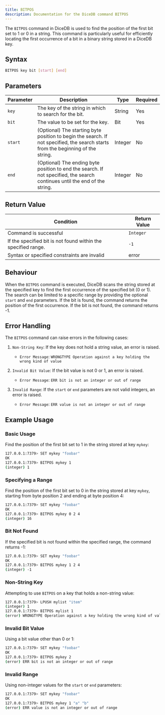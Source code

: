 ```yaml
---
title: BITPOS
description: Documentation for the DiceDB command BITPOS
---
```


The `BITPOS` command in DiceDB is used to find the position of the first bit set to 1 or 0 in a string. This command is particularly useful for efficiently locating the first occurrence of a bit in a binary string stored in a DiceDB key.

## Syntax

```bash
BITPOS key bit [start] [end]
```

## Parameters

| Parameter | Description                                                                                                                      | Type    | Required |
| --------- | -------------------------------------------------------------------------------------------------------------------------------- | ------- | -------- |
| `key`     | The key of the string in which to search for the bit.                                                                            | String  | Yes      |
| `bit`     | The value to be set for the key.                                                                                                 | Bit     | Yes      |
| `start`   | (Optional) The starting byte position to begin the search. If not specified, the search starts from the beginning of the string. | Integer | No       |
| `end`     | (Optional) The ending byte position to end the search. If not specified, the search continues until the end of the string.       | Integer | No       |

## Return Value

| Condition                                                     | Return Value |
| ------------------------------------------------------------- | ------------ |
| Command is successful                                         | `Integer`    |
| If the specified bit is not found within the specified range. | `-1`         |
| Syntax or specified constraints are invalid                   | error        |

## Behaviour

When the `BITPOS` command is executed, DiceDB scans the string stored at the specified key to find the first occurrence of the specified bit (0 or 1). The search can be limited to a specific range by providing the optional `start` and `end` parameters. If the bit is found, the command returns the position of the first occurrence. If the bit is not found, the command returns -1.

## Error Handling

The `BITPOS` command can raise errors in the following cases:

1. `Non-String Key`: If the key does not hold a string value, an error is raised.

   - `Error Message`: `WRONGTYPE Operation against a key holding the wrong kind of value`

2. `Invalid Bit Value`: If the bit value is not 0 or 1, an error is raised.

   - `Error Message`: `ERR bit is not an integer or out of range`

3. `Invalid Range`: If the `start` or `end` parameters are not valid integers, an error is raised.

   - `Error Message`: `ERR value is not an integer or out of range`

## Example Usage

### Basic Usage

Find the position of the first bit set to 1 in the string stored at key `mykey`:

```bash
127.0.0.1:7379> SET mykey "foobar"
OK
127.0.0.1:7379> BITPOS mykey 1
(integer) 1
```

### Specifying a Range

Find the position of the first bit set to 0 in the string stored at key `mykey`, starting from byte position 2 and ending at byte position 4:

```bash
127.0.0.1:7379> SET mykey "foobar"
OK
127.0.0.1:7379> BITPOS mykey 0 2 4
(integer) 16
```

### Bit Not Found

If the specified bit is not found within the specified range, the command returns -1:

```bash
127.0.0.1:7379> SET mykey "foobar"
OK
127.0.0.1:7379> BITPOS mykey 1 2 4
(integer) -1
```

### Non-String Key

Attempting to use `BITPOS` on a key that holds a non-string value:

```bash
127.0.0.1:7379> LPUSH mylist "item"
(integer) 1
127.0.0.1:7379> BITPOS mylist 1
(error) WRONGTYPE Operation against a key holding the wrong kind of value
```

### Invalid Bit Value

Using a bit value other than 0 or 1:

```bash
127.0.0.1:7379> SET mykey "foobar"
OK
127.0.0.1:7379> BITPOS mykey 2
(error) ERR bit is not an integer or out of range
```

### Invalid Range

Using non-integer values for the `start` or `end` parameters:

```bash
127.0.0.1:7379> SET mykey "foobar"
OK
127.0.0.1:7379> BITPOS mykey 1 "a" "b"
(error) ERR value is not an integer or out of range
```
